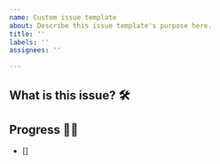 ```yaml
---
name: Custom issue template
about: Describe this issue template's purpose here.
title: ''
labels: ''
assignees: ''

---
```


## What is this issue? 🛠


## Progress 🏃‍♀️
- []
